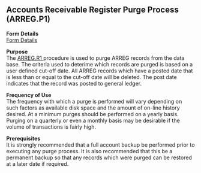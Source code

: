 ##  Accounts Receivable Register Purge Process (ARREG.P1)

<PageHeader />

**Form Details**  
[ Form Details ](ARREG-P1-1/README.md)   

**Purpose**  
The [ ARREG.R1 ](../../../../rover/AR-OVERVIEW/AR-REPORT/ARREG-R1/README.md) procedure is used to purge ARREG records from the data base. The criteria used to deterime which records are purged is based on a user defined cut-off date. All ARREG records which have a posted date that is less than or equal to the cut-off date will be deleted. The post date indicates that the record was posted to general ledger. 

**Frequency of Use**  
The frequency with which a purge is performed will vary depending on such
factors as available disk space and the amount of on-line history desired. At
a minimum purges should be performed on a yearly basis. Purging on a quarterly
or even a monthly basis may be desirable if the volume of transactions is
fairly high.

**Prerequisites**  
It is strongly recommended that a full account backup be performed prior to
executing any purge process. It is also recommended that this be a permanent
backup so that any records which were purged can be restored at a later date
if required.

<badge text= "Version 8.10.57" vertical="middle" />

<PageFooter />